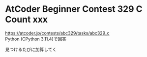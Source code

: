 # AtCoder Beginner Contest 329 C Count xxx  
https://atcoder.jp/contests/abc329/tasks/abc329_c  
Python (CPython 3.11.4)で回答  

見つけるたびに加算してく
